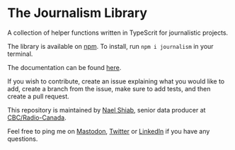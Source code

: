 # The Journalism Library

A collection of helper functions written in TypeScrit for journalistic projects.

The library is available on [npm](https://www.npmjs.com/package/journalism). To install, run `npm i journalism` in your terminal.

The documentation can be found [here](https://nshiab.github.io/journalism/).

If you wish to contribute, create an issue explaining what you would like to add, create a branch from the issue, make sure to add tests, and then create a pull request.

This repository is maintained by [Nael Shiab](http://naelshiab.com/), senior data producer at [CBC/Radio-Canada](https://cbc.radio-canada.ca/).

Feel free to ping me on [Mastodon](https://vis.social/@naelshiab), [Twitter](https://twitter.com/NaelShiab) or [LinkedIn](https://www.linkedin.com/in/naelshiab/) if you have any questions.
